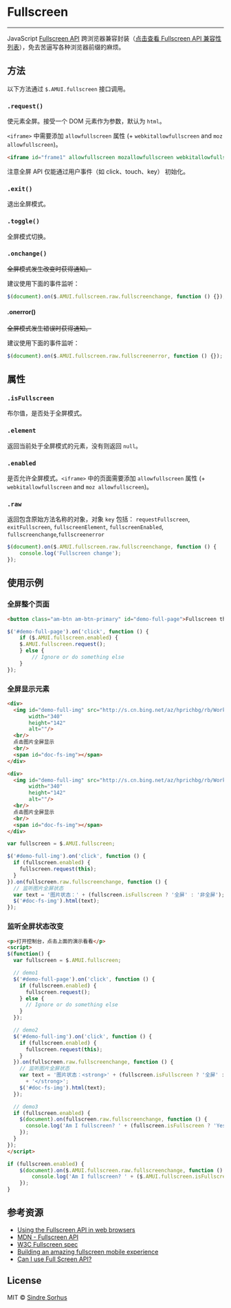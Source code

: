 # Fullscreen
---

JavaScript [Fullscreen API](https://developer.mozilla.org/en/DOM/Using_full-screen_mode) 跨浏览器兼容封装（[点击查看 Fullscreen
API 兼容性列表](http://caniuse.com/fullscreen)），免去苦逼写各种浏览器前缀的麻烦。

## 方法

以下方法通过 `$.AMUI.fullscreen` 接口调用。

### `.request()`

使元素全屏。接受一个 DOM 元素作为参数，默认为 `html`。

`<iframe>` 中需要添加 `allowfullscreen` 属性 (+ `webkitallowfullscreen` and `moz
  allowfullscreen`)。

```html
<iframe id="frame1" allowfullscreen mozallowfullscreen webkitallowfullscreen src="iframeTest.html"></iframe>
```

注意全屏 API 仅能通过用户事件（如 click、touch、key） 初始化。

### `.exit()`

退出全屏模式。

### `.toggle()`

全屏模式切换。

### `.onchange()`

<del>全屏模式发生改变时获得通知。</del>

建议使用下面的事件监听：

```js
$(document).on($.AMUI.fullscreen.raw.fullscreenchange, function () {});
```

#### .onerror()

<del>全屏模式发生错误时获得通知。</del>

建议使用下面的事件监听：

```js
$(document).on($.AMUI.fullscreen.raw.fullscreenerror, function () {});
```


## 属性

### `.isFullscreen`

布尔值，是否处于全屏模式。

### `.element`

返回当前处于全屏模式的元素，没有则返回 `null`。

### `.enabled`

是否允许全屏模式。`<iframe>` 中的页面需要添加 `allowfullscreen` 属性 (+ `webkitallowfullscreen` and `moz
    allowfullscreen`)。

### `.raw`

返回包含原始方法名称的对象，对象 `key` 包括： `requestFullscreen`, `exitFullscreen`, `fullscreenElement`, `fullscreenEnabled`, `fullscreenchange`,`fullscreenerror`

```js
$(document).on($.AMUI.fullscreen.raw.fullscreenchange, function () {
	console.log('Fullscreen change');
});
```

## 使用示例


### 全屏整个页面

`````html
<button class="am-btn am-btn-primary" id="demo-full-page">Fullscreen the page</button>
`````

```js
$('#demo-full-page').on('click', function () {
	if ($.AMUI.fullscreen.enabled) {
    $.AMUI.fullscreen.request();
	} else {
		// Ignore or do something else
	}
});
```

### 全屏显示元素

`````html
<div>
  <img id="demo-full-img" src="http://s.cn.bing.net/az/hprichbg/rb/WorkingFarmer_ZH-CN9182210796_1366x768.jpg"
       width="340"
       height="142"
       alt=""/>
  <br/>
  点击图片全屏显示
  <br/>
  <span id="doc-fs-img"></span>
</div>
`````
```html
<div>
  <img id="demo-full-img" src="http://s.cn.bing.net/az/hprichbg/rb/WorkingFarmer_ZH-CN9182210796_1366x768.jpg"
       width="340"
       height="142"
       alt=""/>
  <br/>
  点击图片全屏显示
  <br/>
  <span id="doc-fs-img"></span>
</div>
```

```js
var fullscreen = $.AMUI.fullscreen;

$('#demo-full-img').on('click', function () {
  if (fullscreen.enabled) {
    fullscreen.request(this);
  }
}).on(fullscreen.raw.fullscreenchange, function () {
  // 监听图片全屏状态
  var text = '图片状态：' + (fullscreen.isFullscreen ? '全屏' : '非全屏');
  $('#doc-fs-img').html(text);
});
```

### 监听全屏状态改变

`````html
<p>打开控制台，点击上面的演示看看</p>
<script>
$(function() {
  var fullscreen = $.AMUI.fullscreen;

  // demo1
  $('#demo-full-page').on('click', function () {
    if (fullscreen.enabled) {
      fullscreen.request();
    } else {
      // Ignore or do something else
    }
  });

  // demo2
  $('#demo-full-img').on('click', function () {
    if (fullscreen.enabled) {
      fullscreen.request(this);
    }
  }).on(fullscreen.raw.fullscreenchange, function () {
    // 监听图片全屏状态
    var text = '图片状态：<strong>' + (fullscreen.isFullscreen ? '全屏' : '非全屏')
      + '</strong>';
    $('#doc-fs-img').html(text);
  });

  // demo3
  if (fullscreen.enabled) {
    $(document).on(fullscreen.raw.fullscreenchange, function () {
      console.log('Am I fullscreen? ' + (fullscreen.isFullscreen ? 'Yes' : 'No'));
    });
  }
});
</script>
`````

```js
if (fullscreen.enabled) {
	$(document).on($.AMUI.fullscreen.raw.fullscreenchange, function () {
		console.log('Am I fullscreen? ' + ($.AMUI.fullscreen.isFullscreen ? 'Yes' : 'No'));
	});
}
```

## 参考资源

- [Using the Fullscreen API in web browsers](http://hacks.mozilla.org/2012/01/using-the-fullscreen-api-in-web-browsers/)
- [MDN - Fullscreen API](https://developer.mozilla.org/en/DOM/Using_full-screen_mode)
- [W3C Fullscreen spec](http://dvcs.w3.org/hg/fullscreen/raw-file/tip/Overview.html)
- [Building an amazing fullscreen mobile experience](http://www.html5rocks.com/en/mobile/fullscreen/)
- [Can I use Full Screen API?](http://caniuse.com/fullscreen)

## License

MIT © [Sindre Sorhus](http://sindresorhus.com)
